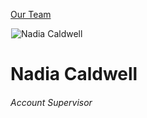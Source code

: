 





[Our Team](/who-we-are/team/)


![Nadia Caldwell](data:image/gif;base64,R0lGODlhAQABAAAAACH5BAEKAAEALAAAAAABAAEAAAICTAEAOw==)![Nadia Caldwell](https://www.gmmb.com/wp-content/uploads/2021/07/Nadia-Caldwell_1000pxBW-468x468.jpg)


Nadia Caldwell
==============


###### Account Supervisor











